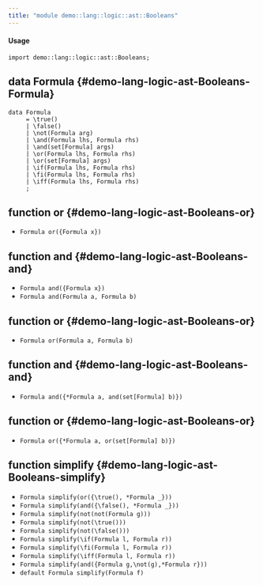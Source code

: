 ```yaml
---
title: "module demo::lang::logic::ast::Booleans"
---
```


#### Usage

`import demo::lang::logic::ast::Booleans;`

## data Formula {#demo-lang-logic-ast-Booleans-Formula}

```rascal
data Formula  
     = \true()
     | \false()
     | \not(Formula arg)
     | \and(Formula lhs, Formula rhs)
     | \and(set[Formula] args)
     | \or(Formula lhs, Formula rhs)
     | \or(set[Formula] args)
     | \if(Formula lhs, Formula rhs)
     | \fi(Formula lhs, Formula rhs)
     | \iff(Formula lhs, Formula rhs)
     ;
```

## function or {#demo-lang-logic-ast-Booleans-or}

* ``Formula or({Formula x})``

## function and {#demo-lang-logic-ast-Booleans-and}

* ``Formula and({Formula x})``
* ``Formula and(Formula a, Formula b)``

## function or {#demo-lang-logic-ast-Booleans-or}

* ``Formula or(Formula a, Formula b)``

## function and {#demo-lang-logic-ast-Booleans-and}

* ``Formula and({*Formula a, and(set[Formula] b)})``

## function or {#demo-lang-logic-ast-Booleans-or}

* ``Formula or({*Formula a, or(set[Formula] b)})``

## function simplify {#demo-lang-logic-ast-Booleans-simplify}

* ``Formula simplify(or({\true(), *Formula _}))``
* ``Formula simplify(and({\false(), *Formula _}))``
* ``Formula simplify(not(not(Formula g)))``
* ``Formula simplify(not(\true()))``
* ``Formula simplify(not(\false()))``
* ``Formula simplify(\if(Formula l, Formula r))``
* ``Formula simplify(\fi(Formula l, Formula r))``
* ``Formula simplify(\iff(Formula l, Formula r))``
* ``Formula simplify(and({Formula g,\not(g),*Formula r}))``
* ``default Formula simplify(Formula f)``

